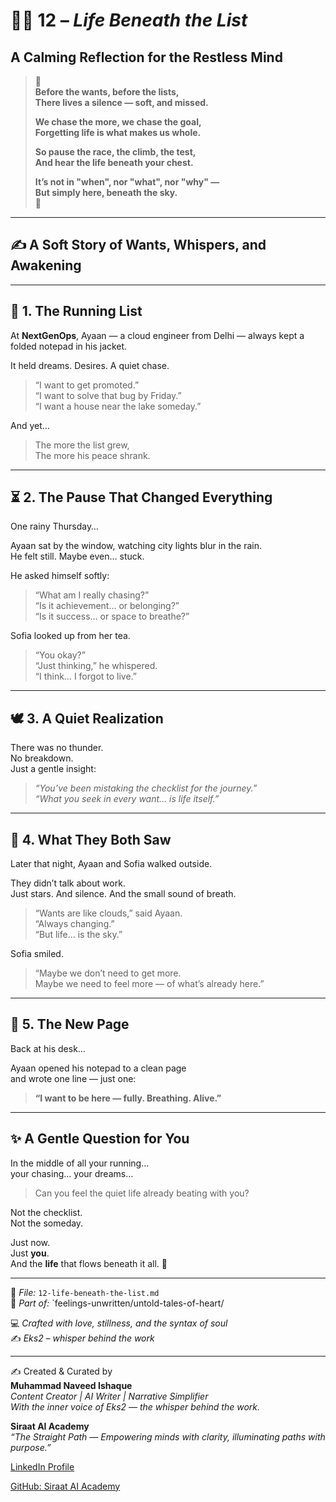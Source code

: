 # 🌌✨ 12 – *Life Beneath the List*  
## A Calming Reflection for the Restless Mind  

> 🌿  
> **Before the wants, before the lists,  
> There lives a silence — soft, and missed.**  
>  
> **We chase the more, we chase the goal,  
> Forgetting life is what makes us whole.**  
>  
> **So pause the race, the climb, the test,  
> And hear the life beneath your chest.**  
>  
> **It’s not in "when", nor "what", nor "why" —  
> But simply here, beneath the sky.**  
> 🌿

---

## ✍️ A Soft Story of Wants, Whispers, and Awakening

---

## 🌱 1. The Running List

At **NextGenOps**, Ayaan — a cloud engineer from Delhi — always kept a folded notepad in his jacket.

It held dreams. Desires. A quiet chase.

> “I want to get promoted.”  
> “I want to solve that bug by Friday.”  
> “I want a house near the lake someday.”

And yet…

> The more the list grew,  
> The more his peace shrank.

---

## ⏳ 2. The Pause That Changed Everything

One rainy Thursday…

Ayaan sat by the window, watching city lights blur in the rain.  
He felt still. Maybe even… stuck.

He asked himself softly:

> “What am I really chasing?”  
> “Is it achievement… or belonging?”  
> “Is it success… or space to breathe?”

Sofia looked up from her tea.

> “You okay?”  
> “Just thinking,” he whispered.  
> “I think… I forgot to live.”

---

## 🕊️ 3. A Quiet Realization

There was no thunder.  
No breakdown.  
Just a gentle insight:

> *“You’ve been mistaking the checklist for the journey.”*  
> *“What you seek in every want… is life itself.”*

---

## 🌌 4. What They Both Saw

Later that night, Ayaan and Sofia walked outside.

They didn’t talk about work.  
Just stars. And silence. And the small sound of breath.

> “Wants are like clouds,” said Ayaan.  
> “Always changing.”  
> “But life… is the sky.”

Sofia smiled.

> “Maybe we don’t need to get more.  
> Maybe we need to feel more — of what’s already here.”

---

## 🌸 5. The New Page

Back at his desk…

Ayaan opened his notepad to a clean page  
and wrote one line — just one:

> **“I want to be here — fully. Breathing. Alive.”**

---

## ✨ A Gentle Question for You

In the middle of all your running…  
your chasing… your dreams…

> Can you feel the quiet life already beating with you?

Not the checklist.  
Not the someday.

Just now.  
Just **you**.  
And the **life** that flows beneath it all. 🌿

---

📘 *File:* `12-life-beneath-the-list.md`  
🧭 *Part of:* `feelings-unwritten/untold-tales-of-heart/ 

💻 *Crafted with love, stillness, and the syntax of soul*  
✍️ *Eks2 – whisper behind the work*  


---

✍️ Created & Curated by  
**Muhammad Naveed Ishaque**  
_Content Creator | AI Writer | Narrative Simplifier_  
_With the inner voice of Eks2 — the whisper behind the work._  

**Siraat AI Academy**  
_“The Straight Path — Empowering minds with clarity, illuminating paths with purpose.”_  

[LinkedIn Profile](https://www.linkedin.com/in/muhammad-naveed-ishaque-68b638279/)

[GitHub: Siraat AI Academy](https://github.com/siraat-ai-academy)

